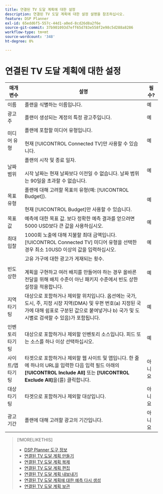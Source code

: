 ```yaml
---
title: 연결된 TV 도달 계획에 대한 설정
description: 연결된 TV 도달 계획에 대한 설정 설명을 참조하십시오.
feature: DSP Planner
exl-id: 65edd6f5-557c-44d1-a0ed-8cd26d8a2f6e
source-git-commit: 37b901093d7eff65d783e558f2e98c5d288a8286
workflow-type: tm+mt
source-wordcount: '348'
ht-degree: 0%

---
```


# 연결된 TV 도달 계획에 대한 설정

| 매개 변수 | 설명 | 필수? |
| --- | --- | --- |
| 이름 | 플랜을 식별하는 이름입니다. | 예 |
| 광고주 | 플랜이 생성되는 계정의 특정 광고주입니다. | 예 |
| 미디어 유형 | 플랜에 포함할 미디어 유형입니다.<br><br>현재 [!UICONTROL Connected TV]만 사용할 수 있습니다. | 예 |
| 날짜 범위 | 플랜의 시작 및 종료 일자.<br><br>시작 날짜는 현재 날짜보다 이전일 수 없습니다. 날짜 범위는 90일을 초과할 수 없습니다. | 예 |
| 목표 유형 | 플랜에 대해 고려할 목표의 유형(예: [!UICONTROL Budget]).<br><br>현재 [!UICONTROL Budget]만 사용할 수 있습니다. | 예 |
| 목표 값 | 예측에 대한 목표 값. 보다 정확한 예측 결과를 얻으려면 5000 USD보다 큰 값을 사용하십시오. | 예 |
| 최대 입찰 | 1000회 노출에 대해 지불할 최대 금액입니다. [!UICONTROL Connected TV] 미디어 유형을 선택한 경우 최소 10USD 이상의 값을 입력하십시오. | 예 |
| 빈도 상한 | 고유 가구에 대한 광고가 게재되는 횟수.<br><br>계획을 구현하고 여러 배치를 만들어야 하는 경우 올바른 전달을 위해 배치 수준이 아닌 패키지 수준에서 빈도 상한 설정을 적용합니다. | 예 |
| 지역 타기팅 | 대상으로 포함하거나 제외할 위치입니다. 옵션에는 국가, 도시, 주, 지정 시장 지역(DMA) 및 우편 번호(a) 지정된 국가에 대해 쉼표로 구분된 값으로 붙여넣거나 b) 국가 및 도시별로 검색할 수 있음)가 포함됩니다. | 예 |
| 인벤토리 타기팅 | 대상으로 포함하거나 제외할 인벤토리 소스입니다. 피드 또는 소스를 하나 이상 선택하십시오. | 예 |
| 사이트/앱 타기팅 | 타겟으로 포함하거나 제외할 웹 사이트 및 앱입니다. 한 줄에 하나의 URL을 입력한 다음 입력 필드 아래의 **[!UICONTROL Include All]** 또는 **[!UICONTROL Exclude All]**&#x200B;을(를) 클릭합니다. | 아니요 |
| 대상 타기팅 | 타겟으로 포함하거나 제외할 대상입니다. | 아니요 |
| 광고 기간 | 플랜에 대해 고려할 광고의 기간입니다. | 아니요 |

>[!MORELIKETHIS]
>
>* [DSP Planner 도구 정보](planner-about.md)
>* [연결된 TV 도달 계획 만들기](planner-create.md)
>* [연결된 TV 도달 계획 복제](planner-duplicate.md)
>* [연결된 TV 도달 계획 편집](planner-edit.md)
>* [연결된 TV 도달 계획 내보내기](planner-export.md)
>* [연결된 TV 도달 계획에 대한 예측 다시 생성](planner-forecast.md)
>* [연결된 TV 도달 계획 보관](planner-archive.md)

